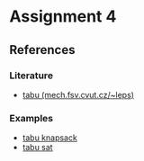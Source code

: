 # Assignment 4

## References

### Literature

- [tabu (mech.fsv.cvut.cz/~leps)](http://mech.fsv.cvut.cz/~leps/teaching/mmo/prednasky/prednaska05_Tabu.pdf)

### Examples

- [tabu knapsack](https://github.com/neemiasbsilva/knapsack-problem-using-dp-grasp-tabu/blob/master/TABU.py)
- [tabu sat](https://github.com/SamyMe/Tabu-Sat/blob/master/tabu.py)

